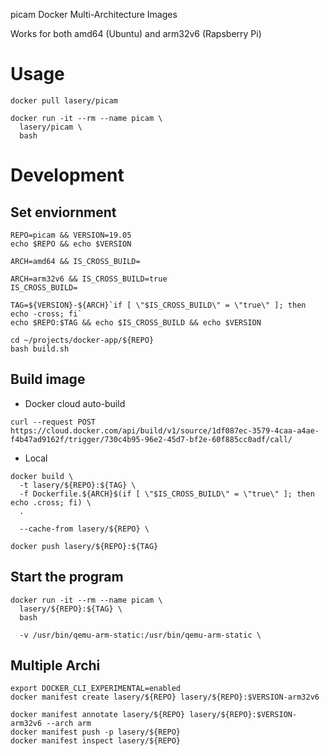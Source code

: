 picam Docker Multi-Architecture Images

Works for both amd64 (Ubuntu) and arm32v6 (Rapsberry Pi)

# Usage
```
docker pull lasery/picam

docker run -it --rm --name picam \
  lasery/picam \
  bash
```

# Development

## Set enviornment
```
REPO=picam && VERSION=19.05
echo $REPO && echo $VERSION

ARCH=amd64 && IS_CROSS_BUILD=

ARCH=arm32v6 && IS_CROSS_BUILD=true
IS_CROSS_BUILD=

TAG=${VERSION}-${ARCH}`if [ \"$IS_CROSS_BUILD\" = \"true\" ]; then echo -cross; fi`
echo $REPO:$TAG && echo $IS_CROSS_BUILD && echo $VERSION

cd ~/projects/docker-app/${REPO}
bash build.sh
```

## Build image
- Docker cloud auto-build
```
curl --request POST https://cloud.docker.com/api/build/v1/source/1df087ec-3579-4caa-a4ae-f4b47ad9162f/trigger/730c4b95-96e2-45d7-bf2e-60f885cc0adf/call/
```

- Local
```
docker build \
  -t lasery/${REPO}:${TAG} \
  -f Dockerfile.${ARCH}$(if [ \"$IS_CROSS_BUILD\" = \"true\" ]; then echo .cross; fi) \
  .

  --cache-from lasery/${REPO} \

docker push lasery/${REPO}:${TAG}
```

## Start the program
```
docker run -it --rm --name picam \
  lasery/${REPO}:${TAG} \
  bash

  -v /usr/bin/qemu-arm-static:/usr/bin/qemu-arm-static \
```

## Multiple Archi
```
export DOCKER_CLI_EXPERIMENTAL=enabled
docker manifest create lasery/${REPO} lasery/${REPO}:$VERSION-arm32v6

docker manifest annotate lasery/${REPO} lasery/${REPO}:$VERSION-arm32v6 --arch arm
docker manifest push -p lasery/${REPO}
docker manifest inspect lasery/${REPO}
```
